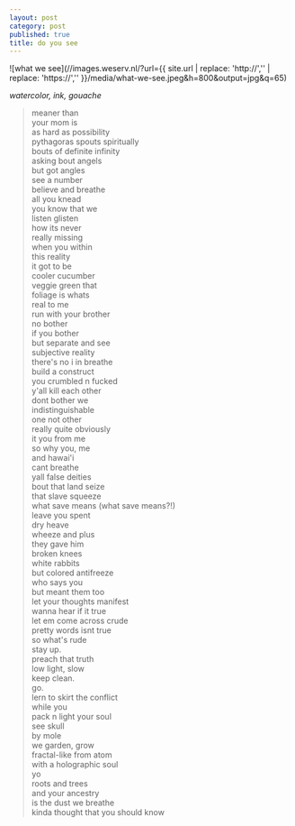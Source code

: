```yaml
---
layout: post
category: post
published: true
title: do you see
---
```

![what we see](//images.weserv.nl/?url={{ site.url | replace: 'http://','' | replace: 'https://','' }}/media/what-we-see.jpeg&h=800&output=jpg&q=65)
<!--more-->
<span class='date fr'>*watercolor, ink, gouache*</span><br>
  
  
  
>meaner than  
your mom is    
as hard as possibility   
pythagoras spouts spiritually  
bouts of definite infinity  
asking bout angels  
but got angles  
see a number  
believe and breathe  
all you knead  
you know that we    
listen glisten   
how its never  
really missing  
when you within  
this reality  
it got to be  
cooler cucumber  
veggie green that  
foliage is whats  
real to me  
run with your brother  
no bother  
if you bother  
but separate and see  
subjective reality  
there's no i in breathe  
build a construct  
you crumbled n fucked    
y'all kill each other  
dont bother we  
indistinguishable  
one not other  
really quite obviously  
it you from me  
so why you, me  
and hawai'i  
cant breathe  
yall false deities  
bout that land seize  
that slave squeeze  
what save means (what save means?!)  
leave you spent  
dry heave  
wheeze and plus  
they gave him  
broken knees  
white rabbits  
but colored antifreeze  
who says you  
but meant them too     
let your thoughts manifest  
wanna hear if it true      
let em come across crude  
pretty words isnt true  
so what's rude  
stay up.  
preach that truth  
low light, slow  
keep clean.  
go.  
lern to skirt the conflict  
while you  
pack n light your soul  
see skull  
by mole  
we garden, grow  
fractal-like from atom  
with a holographic soul  
yo  
roots and trees  
and your ancestry  
is the dust we breathe  
kinda thought that you should know

